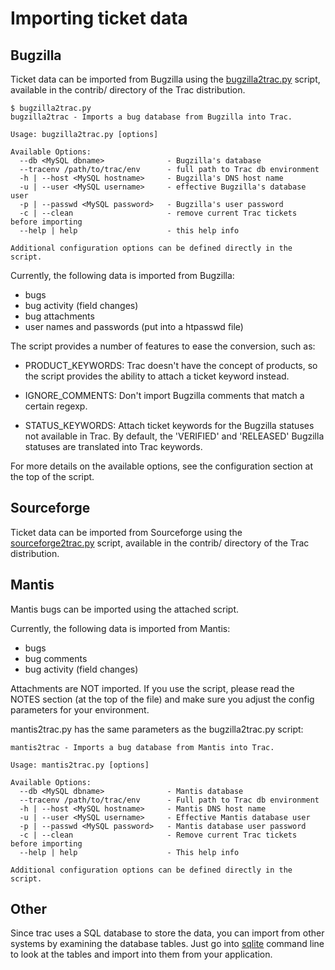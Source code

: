 # Importing ticket data


## Bugzilla



Ticket data can be imported from Bugzilla using the [
bugzilla2trac.py](http://projects.edgewall.com/trac/browser/trunk/contrib/bugzilla2trac.py) script, available in the contrib/ directory of the Trac distribution.


```wiki
$ bugzilla2trac.py
bugzilla2trac - Imports a bug database from Bugzilla into Trac.

Usage: bugzilla2trac.py [options]

Available Options:
  --db <MySQL dbname>              - Bugzilla's database
  --tracenv /path/to/trac/env      - full path to Trac db environment
  -h | --host <MySQL hostname>     - Bugzilla's DNS host name
  -u | --user <MySQL username>     - effective Bugzilla's database user
  -p | --passwd <MySQL password>   - Bugzilla's user password
  -c | --clean                     - remove current Trac tickets before importing
  --help | help                    - this help info

Additional configuration options can be defined directly in the script.
```


Currently, the following data is imported from Bugzilla:


- bugs
- bug activity (field changes)
- bug attachments
- user names and passwords (put into a htpasswd file)


The script provides a number of features to ease the conversion, such as:


- PRODUCT\_KEYWORDS:  Trac doesn't have the concept of products, so the script provides the ability to attach a ticket keyword instead.

- IGNORE\_COMMENTS:  Don't import Bugzilla comments that match a certain regexp.

- STATUS\_KEYWORDS:  Attach ticket keywords for the Bugzilla statuses not available in Trac.  By default, the 'VERIFIED' and 'RELEASED' Bugzilla statuses are translated into Trac keywords.


For more details on the available options, see the configuration section at the top of the script.


## Sourceforge



Ticket data can be imported from Sourceforge using the [
sourceforge2trac.py](http://projects.edgewall.com/trac/browser/trunk/contrib/sourceforge2trac.py) script, available in the contrib/ directory of the Trac distribution.


## Mantis



Mantis bugs can be imported using the attached script.



Currently, the following data is imported from Mantis:


- bugs
- bug comments
- bug activity (field changes)


Attachments are NOT imported.  If you use the script, please read the NOTES section (at the top of the file) and make sure you adjust the config parameters for your environment.



mantis2trac.py has the same parameters as the bugzilla2trac.py script:


```wiki
mantis2trac - Imports a bug database from Mantis into Trac.

Usage: mantis2trac.py [options] 

Available Options:
  --db <MySQL dbname>              - Mantis database
  --tracenv /path/to/trac/env      - Full path to Trac db environment
  -h | --host <MySQL hostname>     - Mantis DNS host name
  -u | --user <MySQL username>     - Effective Mantis database user
  -p | --passwd <MySQL password>   - Mantis database user password
  -c | --clean                     - Remove current Trac tickets before importing
  --help | help                    - This help info

Additional configuration options can be defined directly in the script.
```

## Other



Since trac uses a SQL database to store the data, you can import from other systems by examining the database tables. Just go into [
sqlite](http://www.sqlite.org/sqlite.html) command line to look at the tables and import into them from your application.


